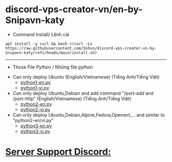 # discord-vps-creator-vn/en-by-Snipavn-katy
- Command Install/ Lệnh cài
```
apt install -y curl && bash <(curl -Ls https://raw.githubusercontent.com/Snhvn/discord-vps-creator-vn-by-Snipavn-katy/refs/heads/main/install.sh)
```
________________________________
* Those File Python / Những file python
 - Can only deploy Ubuntu (English/Vietnamese) (Tiếng Anh/Tiếng Việt)
   + [python1-en.py](https://github.com/Snhvn/discord-vps-creator-vn-by-Snipavn-katy/raw/refs/heads/main/python1-en.py) 
   + [python1-vi.py](https://github.com/Snhvn/discord-vps-creator-vn-by-Snipavn-katy/raw/refs/heads/main/python1-vi.py)
- Can only deploy Ubuntu,Debian and add command "/port-add and /port-http" (English/Vietnamese) (Tiếng Anh/Tiếng Việt)
  + [python2-en.py](https://github.com/Snhvn/discord-vps-creator-vn-by-Snipavn-katy/raw/refs/heads/main/python2-en.py)
  + [python2-vi.py](https://github.com/Snhvn/discord-vps-creator-vn-by-Snipavn-katy/raw/refs/heads/main/python2-vi.py)
- Can only deploy Ubuntu,Debian,Alpine,Fedora,Openwrt,... and similar to "python2-en/vi.py"
  + [python3-en.py](https://github.com/Snhvn/discord-vps-creator-vn-by-Snipavn-katy/raw/refs/heads/main/python3-vi.py)
  + [python3-vi.py](https://github.com/Snhvn/discord-vps-creator-vn-by-Snipavn-katy/raw/refs/heads/main/python3-vi.py)
# [Server Support Discord:](https://dsc.gg/servertipacvn) 
